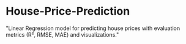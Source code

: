 # House-Price-Prediction
"Linear Regression model for predicting house prices with evaluation metrics (R², RMSE, MAE) and visualizations."
